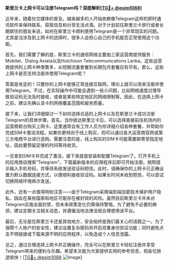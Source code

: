 **斯里兰卡上网卡可以注册Telegram吗？深度解析[[TG💪+ @esim1088](https://t.me/s/esim1088)]**

近年来，随着社交媒体的普及，越来越多的人开始依赖像Telegram这样的即时通讯软件来保持联系、获取信息和分享生活点滴。对于计划前往斯里兰卡旅行或者长期居住的朋友来说，如何在斯里兰卡顺利使用Telegram是一个非常现实的问题。尤其是当涉及到上网卡的选择时，很多人会担心自己的手机能否正常使用这个功能。

首先，我们需要了解的是，斯里兰卡的通信网络主要由三家运营商提供服务：Mobitel、Dialog Axiata以及Hutchison Telecommunications Lanka。这些运营商提供的上网卡种类繁多，从短期流量套餐到长期包月套餐应有尽有。那么，这些上网卡是否支持注册并使用Telegram呢？

答案是肯定的！只要你的上网卡能够正常连接互联网，理论上就可以用来注册并使用Telegram。不过，在实际操作中可能会遇到一些小问题，比如网络速度过慢导致验证码无法及时接收，或者是某些特定地区的网络限制等。因此，在选择上网卡之前，建议先确认该卡的网络覆盖范围和服务质量。

接下来，让我们详细探讨一下如何选择合适的上网卡以及在斯里兰卡成功注册Telegram的具体步骤。首先，当你抵达斯里兰卡后，可以选择直接前往机场内的运营商柜台购买上网卡。这里通常会有工作人员为你详细介绍各种套餐，并帮助你完成SIM卡激活流程。如果你更倾向于线上购买，则可以通过各大运营商官网或第三方电商平台进行选购。需要注意的是，线上购买的SIM卡可能需要邮寄至指定地址，因此要预留足够的时间等待收货。

一旦拿到SIM卡并完成了激活，接下来就是安装和配置Telegram了。打开手机上的应用商店搜索“Telegram”，下载最新版本的应用程序后即可开始注册。按照提示输入手机号码，并等待系统发送验证码短信。此时，请确保你的上网卡已正确设置为默认数据连接方式，以便顺利接收验证码。如果长时间未收到短信，可以尝试切换网络环境再次发送。

此外，还有一点值得特别注意——由于Telegram采用端到端加密技术保护用户隐私，因此在某些国家和地区可能存在被封锁的风险。虽然目前斯里兰卡并未对Telegram实施全面封禁，但未来政策变化仍需保持警惕。为了避免不必要的麻烦，建议定期关注相关动态，并遵循当地法律法规合理使用该平台。

最后，无论是在斯里兰卡还是其他地方，安全始终是我们最关心的话题之一。为了保障个人账户的安全性，建议设置复杂密码并开启双重身份验证功能；同时避免点击不明链接或下载来源不明的应用程序，以免造成个人信息泄露。

总之，通过合理选择上网卡并正确操作，完全可以在斯里兰卡轻松注册并享受Telegram带来的便利与乐趣。希望本文能为大家提供实用的参考信息，祝各位旅途愉快！[[TG💪+ @esim1088](https://t.me/s/esim1088) ![Image](https://i.postimg.cc/4NQfJmqS/Snipaste-2025-05-13-00-14-12.png)]